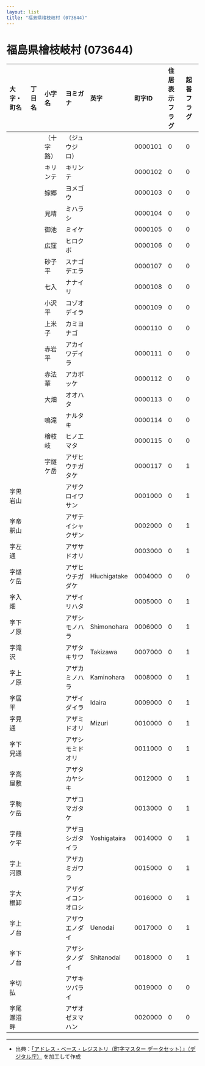 ```yaml
---
layout: list
title: "福島県檜枝岐村 (073644)"
---
```


# 福島県檜枝岐村 (073644)

| 大字・町名 | 丁目名 | 小字名 | ヨミガナ | 英字 | 町字ID | 住居表示フラグ | 起番フラグ |
|:---|:---|:---|:---|:---|:---|:---|:---|
|  |  | （十字路） |   （ジュウジロ） |  | 0000101 | 0 | 0 |
|  |  | キリンテ |   キリンテ |  | 0000102 | 0 | 0 |
|  |  | 嫁郷 |   ヨメゴウ |  | 0000103 | 0 | 0 |
|  |  | 見晴 |   ミハラシ |  | 0000104 | 0 | 0 |
|  |  | 御池 |   ミイケ |  | 0000105 | 0 | 0 |
|  |  | 広窪 |   ヒロクボ |  | 0000106 | 0 | 0 |
|  |  | 砂子平 |   スナゴデエラ |  | 0000107 | 0 | 0 |
|  |  | 七入 |   ナナイリ |  | 0000108 | 0 | 0 |
|  |  | 小沢平 |   コゾオデイラ |  | 0000109 | 0 | 0 |
|  |  | 上米子 |   カミヨナゴ |  | 0000110 | 0 | 0 |
|  |  | 赤岩平 |   アカイワデイラ |  | 0000111 | 0 | 0 |
|  |  | 赤法華 |   アカボッケ |  | 0000112 | 0 | 0 |
|  |  | 大畑 |   オオハタ |  | 0000113 | 0 | 0 |
|  |  | 鳴滝 |   ナルタキ |  | 0000114 | 0 | 0 |
|  |  | 檜枝岐 |   ヒノエマタ |  | 0000115 | 0 | 0 |
|  |  | 字燧ケ岳 |   アザヒウチガタケ |  | 0000117 | 0 | 1 |
| 字黒岩山 |  |  | アザクロイワサン   |  | 0001000 | 0 | 1 |
| 字帝釈山 |  |  | アザテイシャクザン   |  | 0002000 | 0 | 1 |
| 字左通 |  |  | アザサドオリ   |  | 0003000 | 0 | 1 |
| 字燧ケ岳 |  |  | アザヒウチガダケ   | Hiuchigatake | 0004000 | 0 | 0 |
| 字入畑 |  |  | アザイリハタ   |  | 0005000 | 0 | 1 |
| 字下ノ原 |  |  | アザシモノハラ   | Shimonohara | 0006000 | 0 | 1 |
| 字滝沢 |  |  | アザタキサワ   | Takizawa | 0007000 | 0 | 1 |
| 字上ノ原 |  |  | アザカミノハラ   | Kaminohara | 0008000 | 0 | 1 |
| 字居平 |  |  | アザイダイラ   | Idaira | 0009000 | 0 | 1 |
| 字見通 |  |  | アザミドオリ   | Mizuri | 0010000 | 0 | 1 |
| 字下見通 |  |  | アザシモミドオリ   |  | 0011000 | 0 | 1 |
| 字高屋敷 |  |  | アザタカヤシキ   |  | 0012000 | 0 | 1 |
| 字駒ケ岳 |  |  | アザコマガタケ   |  | 0013000 | 0 | 1 |
| 字葭ケ平 |  |  | アザヨシガタイラ   | Yoshigataira | 0014000 | 0 | 1 |
| 字上河原 |  |  | アザカミガワラ   |  | 0015000 | 0 | 1 |
| 字大根卸 |  |  | アザダイコンオロシ   |  | 0016000 | 0 | 1 |
| 字上ノ台 |  |  | アザウエノダイ   | Uenodai | 0017000 | 0 | 1 |
| 字下ノ台 |  |  | アザシタノダイ   | Shitanodai | 0018000 | 0 | 1 |
| 字切払 |  |  | アザキツパライ   |  | 0019000 | 0 | 0 |
| 字尾瀬沼畔 |  |  | アザオゼヌマハン   |  | 0020000 | 0 | 0 |

---

- 出典：[「アドレス・ベース・レジストリ（町字マスター データセット）』（デジタル庁）](https://www.digital.go.jp/policies/base_registry_address/) を加工して作成